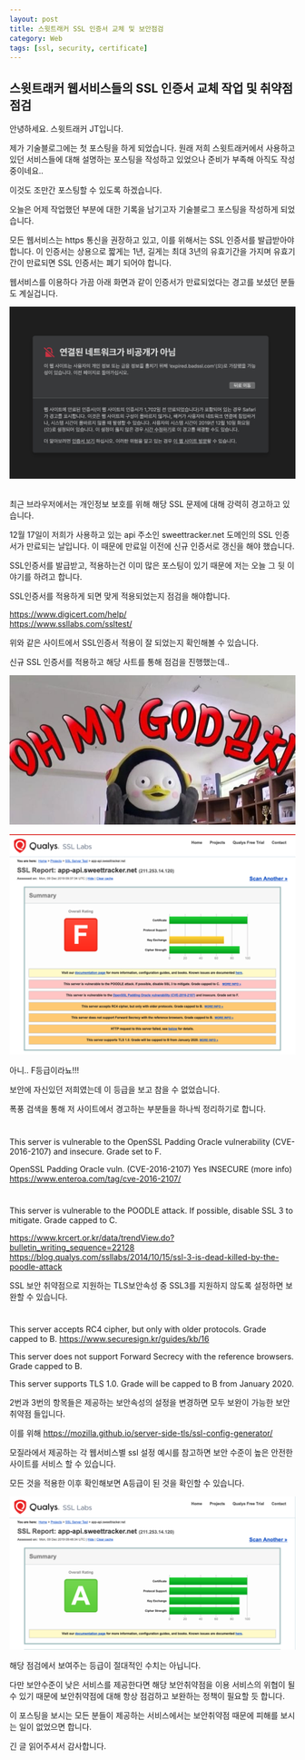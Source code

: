 ```yaml
---
layout: post
title: 스윗트래커 SSL 인증서 교체 및 보안점검
category: Web 
tags: [ssl, security, certificate]
---
```




## 스윗트래커 웹서비스들의 SSL 인증서 교체 작업 및 취약점 점검



안녕하세요. 스윗트래커 JT입니다.

제가 기술블로그에는 첫 포스팅을 하게 되었습니다. 
원래 저희 스윗트래커에서 사용하고 있던 서비스들에 대해 설명하는 포스팅을 작성하고 있었으나 준비가 부족해 아직도 작성중이네요..

이것도 조만간 포스팅할 수 있도록 하겠습니다.

오늘은 어제 작업했던 부분에 대한 기록을 남기고자 기술블로그 포스팅을 작성하게 되었습니다.

모든 웹서비스는 https 통신을 권장하고 있고, 이를 위해서는 SSL 인증서를 발급받아야 합니다.
이 인증서는 상용으로 짧게는 1년, 길게는 최대 3년의 유효기간을 가지며 유효기간이 만료되면 SSL 인증서는 폐기 되어야 합니다.

웹서비스를 이용하다 가끔 아래 화면과 같이 인증서가 만료되었다는 경고를 보셨던 분들도 계실겁니다.

  
![](/assets/images/20191210/bad_ssl.png)
<img src="">

최근 브라우저에서는 개인정보 보호를 위해 해당 SSL 문제에 대해 강력히 경고하고 있습니다.

12월 17일이 저희가 사용하고 있는 api 주소인 sweettracker.net 도메인의 SSL 인증서가 만료되는 날입니다.
이 때문에 만료일 이전에 신규 인증서로 갱신을 해야 했습니다.

SSL인증서를 발급받고, 적용하는건 이미 많은 포스팅이 있기 때문에 
저는 오늘 그 뒷 이야기를 하려고 합니다.

SSL인증서를 적용하게 되면 맞게 적용되었는지 점검을 해야합니다.

https://www.digicert.com/help/<br/>
https://www.ssllabs.com/ssltest/

위와 같은 사이트에서 SSL인증서 적용이 잘 되었는지 확인해볼 수 있습니다.

신규 SSL 인증서를 적용하고 해당 사트를 통해 점검을 진행했는데..

![](/assets/images/20191210/75272140_521089011811711_8603764401267808264_n.jpg)

![](/assets/images/20191210/f_grade.png)

아니.. F등급이라뇨!!!

보안에 자신있던 저희였는데
이 등급을 보고 참을 수 없었습니다.

폭풍 검색을 통해 저 사이트에서 경고하는 부분들을 하나씩 정리하기로 합니다.

# 
This server is vulnerable to the OpenSSL Padding Oracle vulnerability (CVE-2016-2107) and insecure. Grade set to F.

OpenSSL Padding Oracle vuln.
(CVE-2016-2107)	Yes  INSECURE (more info)
https://www.enteroa.com/tag/cve-2016-2107/


#
This server is vulnerable to the POODLE attack. If possible, disable SSL 3 to mitigate. Grade capped to C.

https://www.krcert.or.kr/data/trendView.do?bulletin_writing_sequence=22128<br/>
https://blog.qualys.com/ssllabs/2014/10/15/ssl-3-is-dead-killed-by-the-poodle-attack

SSL 보안 취약점으로 지원하는 TLS보안속성 중 SSL3를 지원하지 않도록 설정하면 보완할 수 있습니다.

#
This server accepts RC4 cipher, but only with older protocols. Grade capped to B.
https://www.securesign.kr/guides/kb/16

This server does not support Forward Secrecy with the reference browsers. Grade capped to B.

This server supports TLS 1.0. Grade will be capped to B from January 2020.

2번과 3번의 항목들은 제공하는 보안속성의 설정을 변경하면 모두 보완이 가능한 
보안취약점 들입니다.

이를 위해 https://mozilla.github.io/server-side-tls/ssl-config-generator/

모질라에서 제공하는 각 웹서비스별 ssl 설정 예시를 참고하면 보안 수준이 높은 안전한 사이트를 서비스 할 수 있습니다.

모든 것을 적용한 이후 확인해보면 A등급이 된 것을 확인할 수 있습니다.

![](/assets/images/20191210/a_grade.png)


해당 점검에서 보여주는 등급이 절대적인 수치는 아닙니다.

다만 보안수준이 낮은 서비스를 제공한다면 해당 보안취약점을 이용 서비스의 위협이 될 수 있기 때문에 
보안취약점에 대해 항상 점검하고 보완하는 정책이 필요할 듯 합니다.

이 포스팅을 보시는 모든 분들이 제공하는 서비스에서는 보안취약점 때문에 피해를 보시는 일이 없었으면 합니다. 

긴 글 읽어주셔서 감사합니다. 
